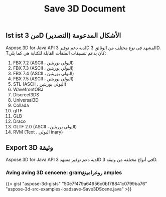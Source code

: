 ﻿---
title: Save 3D Document
type: docs
weight: 40
url: /ar/java/save-3d-document/
description: Aspose.3D for Java API لديه دعم توفير 3D المشهد في نوع مختلف من الوثائق 3D.
---
## **Ist ist من 3D الأشكال المدعومة (التصدير)**
Aspose.3D for Java API لديه دعم توفير 3D المشهد في نوع مختلف من الوثائق 3D. Tكان يدعم تنسيقات الملفات القابلة للكتابة هي كما يلي:

1. FBX 7.2 (ASCII ، البولي يوريثين)
1. FBX 7.3 (ASCII ، البولي يوريثين)
1. FBX 7.4 (ASCII ، البولي يوريثين)
1. FBX 7.5 (ASCII ، البولي يوريثين)
1. STL (ASCII ، البولي يوريثين)
1. WavefrontOBJ
1. Discreet3DS
1. Universal3D
1. Collada
1. glTF
1. GLB
1. Draco
1. GLTF 2.0 (ASCII ، البولي يوريثين)
1. RVM (Text ، البولي inary)
## **Export 3D وثيقة**
Aspose.3D for Java API لديه دعم توفير مشهد 3D في أنواع مختلفة من وثيقة 3D.
### **Aving aving 3D cencene: gramروغرامينغ amples**
{{< gist "aspose-3d-gists" "50e7f479a64956c0bf78841c0799ba76" "aspose-3d-src-examples-loadsave-Save3DScene.java" >}}
